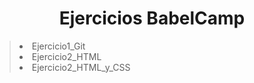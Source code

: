 # <center> **Ejercicios BabelCamp**

> <li> Ejercicio1_Git
> <li> Ejercicio2_HTML
> <li> Ejercicio2_HTML_y_CSS
